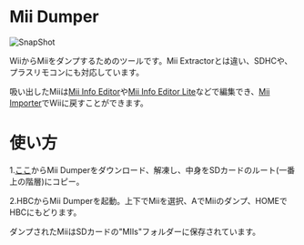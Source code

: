 # Mii Dumper
![SnapShot](https://cdn.discordapp.com/attachments/671391178280665118/721042627625091223/Mii-Dumper-v1.0.png)

WiiからMiiをダンプするためのツールです。Mii Extractorとは違い、SDHCや、プラスリモコンにも対応しています。

吸い出したMiiは[Mii Info Editor](https://github.com/kazuki-4ys/MiiInfoEditor)や[Mii Info Editor Lite](https://kazuki-4ys.github.io/web_apps/MiiInfoEditorLite)などで編集でき、[Mii Importer](https://github.com/kazuki-4ys/Mii-Importer)でWiiに戻すことができます。
# 使い方
1.[ここ](https://github.com/kazuki-4ys/Mii-Dumper/releases/download/v1.0/Mii-Dumper-v1.0.zip)からMii Dumperをダウンロード、解凍し、中身をSDカードのルート(一番上の階層)にコピー。

2.HBCからMii Dumperを起動。上下でMiiを選択、AでMiiのダンプ、HOMEでHBCにもどります。

ダンプされたMiiはSDカードの"MIIs"フォルダーに保存されています。